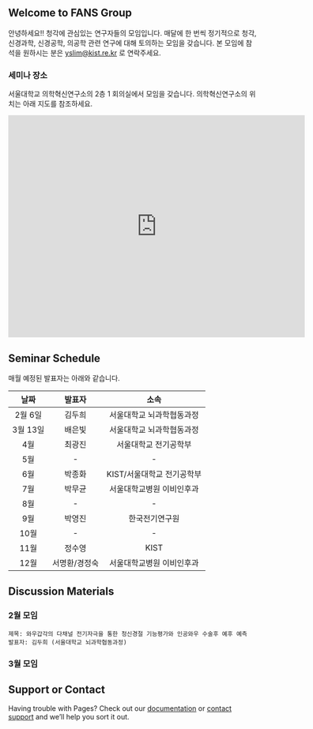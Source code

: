 ## Welcome to FANS Group

안녕하세요!! 청각에 관심있는 연구자들의 모임입니다. 매달에 한 번씩 정기적으로 청각, 신경과학, 신경공학, 의공학 관련 연구에 대해 토의하는 모임을 갖습니다. 본 모임에 참석을 원하시는 분은 <yslim@kist.re.kr> 로 연락주세요.


### 세미나 장소
서울대학교 의학혁신연구소의 2층 1 회의실에서 모임을 갖습니다. 의학혁신연구소의 위치는 아래 지도를 참조하세요.

<iframe src="https://www.google.com/maps/embed?pb=!1m14!1m8!1m3!1d1581.0163282751414!2d127.0006329!3d37.5778487!3m2!1i1024!2i768!4f13.1!3m3!1m2!1s0x0%3A0x54426aa1d99e7a3b!2sLife+Research+Institute+of+Seoul+National+University+Medical+Research+Center+for+Innovation!5e0!3m2!1sen!2sus!4v1518011957619" width="600" height="450" frameborder="0" style="border:0" allowfullscreen></iframe>

## Seminar Schedule

매월 예정된 발표자는 아래와 같습니다. 

| 날짜 | 발표자 | 소속 |
| :---: | :----: | :----: |
| 2월 6일 | 김두희 |서울대학교 뇌과학협동과정 |
| 3월 13일 | 배은빛 |서울대학교 뇌과학협동과정 |
| 4월 | 최광진 |서울대학교 전기공학부 |
| 5월 | - | - |
| 6월 | 박종화 |KIST/서울대학교 전기공학부 |
| 7월 | 박무균 |서울대학교병원 이비인후과 |
| 8월 | - | - |
| 9월 | 박영진 |한국전기연구원 |
| 10월 | - | - |
| 11월 | 정수영 | KIST | 
| 12월 | 서명환/경정숙 | 서울대학교병원 이비인후과 |


## Discussion Materials

### 2월 모임

```
제목: 와우갑각의 다채널 전기자극을 통한 청신경절 기능평가와 인공와우 수술후 예후 예측
발표자: 김두희 (서울대학교 뇌과학협동과정)
```

### 3월 모임


## Support or Contact

Having trouble with Pages? Check out our [documentation](https://help.github.com/categories/github-pages-basics/) or [contact support](https://github.com/contact) and we’ll help you sort it out.
